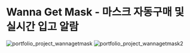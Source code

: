# Wanna Get Mask - 마스크 자동구매 및 실시간 입고 알람 
![portfolio_project_wannagetmask](https://user-images.githubusercontent.com/56705480/76705559-54f44680-6724-11ea-8c0a-0644e61a644b.png)
![portfolio_project_wannagetmask2](https://user-images.githubusercontent.com/56705480/76706600-e3b89180-672b-11ea-8c9e-87b5eefc7b53.png)
